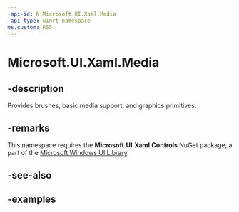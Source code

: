 ```yaml
---
-api-id: N:Microsoft.UI.Xaml.Media
-api-type: winrt namespace
ms.custom: RS5
---
```


<!-- Namespace syntax.
namespace Microsoft.UI.Xaml.Media 
-->

# Microsoft.UI.Xaml.Media

## -description
Provides brushes, basic media support, and graphics primitives.

## -remarks
This namespace requires the **Microsoft.UI.Xaml.Controls** NuGet package, a part of the [Microsoft Windows UI Library](https://aka.ms/winui-docs).

## -see-also

## -examples

